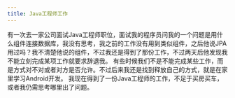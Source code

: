 ```yaml
---
title: Java工程师工作
---
```


有一次去一家公司面试Java工程师职位，面试我的程序员问我的一个问题是用什么组件连接数据库，我没有思考，我之前的工作没有用到类似组件，之后他说JPA用过吗？我不清楚他说的组件，不过我还是得到了那份工作，不过两天后他发现我不能立刻完成某项工作就要求辞退我。
有些时候我们不是不能完成某些工作，而是方式对不对或者对方是否允许。不过后来我还是找到释放自己的方式，就是在家里学习Android开发。
我现在得到了一份Java工程师的工作，不足于买房买车，或者我仍需思考哪里出了问题。